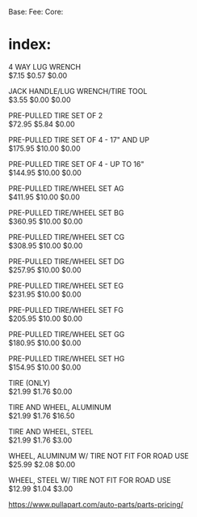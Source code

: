 Base: Fee:  Core:

# index:
4 WAY LUG WRENCH  
$7.15	$0.57	$0.00

JACK HANDLE/LUG WRENCH/TIRE TOOL  
$3.55	$0.00	$0.00

PRE-PULLED TIRE SET OF 2  
$72.95	$5.84	$0.00

PRE-PULLED TIRE SET OF 4 - 17" AND UP  
$175.95	$10.00	$0.00

PRE-PULLED TIRE SET OF 4 - UP TO 16"  
$144.95	$10.00	$0.00

PRE-PULLED TIRE/WHEEL SET AG  
$411.95	$10.00	$0.00

PRE-PULLED TIRE/WHEEL SET BG  
$360.95	$10.00	$0.00

PRE-PULLED TIRE/WHEEL SET CG  
$308.95	$10.00	$0.00

PRE-PULLED TIRE/WHEEL SET DG  
$257.95	$10.00	$0.00

PRE-PULLED TIRE/WHEEL SET EG  
$231.95	$10.00	$0.00

PRE-PULLED TIRE/WHEEL SET FG  
$205.95	$10.00	$0.00

PRE-PULLED TIRE/WHEEL SET GG  
$180.95	$10.00	$0.00

PRE-PULLED TIRE/WHEEL SET HG  
$154.95	$10.00	$0.00

TIRE (ONLY)  
$21.99	$1.76	$0.00

TIRE AND WHEEL, ALUMINUM  
$21.99	$1.76	$16.50

TIRE AND WHEEL, STEEL  
$21.99	$1.76	$3.00

WHEEL, ALUMINUM W/ TIRE NOT FIT FOR ROAD USE  
$25.99	$2.08	$0.00

WHEEL, STEEL W/ TIRE NOT FIT FOR ROAD USE  
$12.99	$1.04	$3.00

https://www.pullapart.com/auto-parts/parts-pricing/
